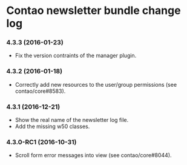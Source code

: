 # Contao newsletter bundle change log

### 4.3.3 (2016-01-23)

 * Fix the version contraints of the manager plugin.

### 4.3.2 (2016-01-18)

 * Correctly add new resources to the user/group permissions (see contao/core#8583).

### 4.3.1 (2016-12-21)

 * Show the real name of the newsletter log file.
 * Add the missing w50 classes.

### 4.3.0-RC1 (2016-10-31)

 * Scroll form error messages into view (see contao/core#8044).
